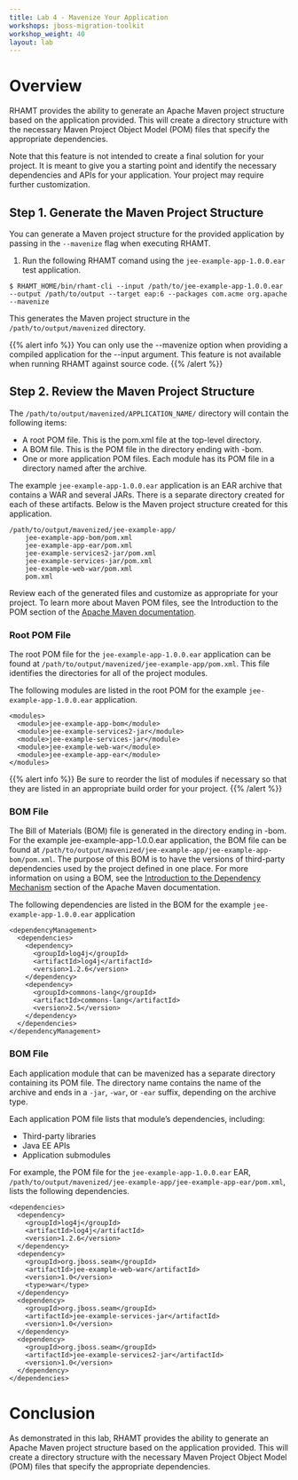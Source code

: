 ```yaml
---
title: Lab 4 - Mavenize Your Application
workshops: jboss-migration-toolkit
workshop_weight: 40
layout: lab
---
```


# Overview
RHAMT provides the ability to generate an Apache Maven project structure based on the application provided. This will create a directory structure with the necessary Maven Project Object Model (POM) files that specify the appropriate dependencies.

Note that this feature is not intended to create a final solution for your project. It is meant to give you a starting point and identify the necessary dependencies and APIs for your application. Your project may require further customization. 

## Step 1. Generate the Maven Project Structure
You can generate a Maven project structure for the provided application by passing in the `--mavenize` flag when executing RHAMT. 

1. Run the following RHAMT comand using the `jee-example-app-1.0.0.ear` test application.

~~~~
$ RHAMT_HOME/bin/rhamt-cli --input /path/to/jee-example-app-1.0.0.ear --output /path/to/output --target eap:6 --packages com.acme org.apache --mavenize
~~~~

This generates the Maven project structure in the `/path/to/output/mavenized` directory.

{{% alert info %}}
You can only use the --mavenize option when providing a compiled application for the --input argument. This feature is not available when running RHAMT against source code. 
{{% /alert %}}

## Step 2. Review the Maven Project Structure
The `/path/to/output/mavenized/APPLICATION_NAME/` directory will contain the following items:

* A root POM file. This is the pom.xml file at the top-level directory.
* A BOM file. This is the POM file in the directory ending with -bom.
* One or more application POM files. Each module has its POM file in a directory named after the archive. 

The example `jee-example-app-1.0.0.ear` application is an EAR archive that contains a WAR and several JARs. There is a separate directory created for each of these artifacts. Below is the Maven project structure created for this application. 

~~~~
/path/to/output/mavenized/jee-example-app/
    jee-example-app-bom/pom.xml
    jee-example-app-ear/pom.xml
    jee-example-services2-jar/pom.xml
    jee-example-services-jar/pom.xml
    jee-example-web-war/pom.xml
    pom.xml
~~~~

Review each of the generated files and customize as appropriate for your project. To learn more about Maven POM files, see the Introduction to the POM section of the [Apache Maven documentation][1]. 

### Root POM File
The root POM file for the `jee-example-app-1.0.0.ear` application can be found at `/path/to/output/mavenized/jee-example-app/pom.xml`. This file identifies the directories for all of the project modules.

The following modules are listed in the root POM for the example `jee-example-app-1.0.0.ear` application. 

~~~~
<modules>
  <module>jee-example-app-bom</module>
  <module>jee-example-services2-jar</module>
  <module>jee-example-services-jar</module>
  <module>jee-example-web-war</module>
  <module>jee-example-app-ear</module>
</modules>
~~~~

{{% alert info %}}
Be sure to reorder the list of modules if necessary so that they are listed in an appropriate build order for your project.
{{% /alert %}}

### BOM File
The Bill of Materials (BOM) file is generated in the directory ending in -bom. For the example jee-example-app-1.0.0.ear application, the BOM file can be found at `/path/to/output/mavenized/jee-example-app/jee-example-app-bom/pom.xml`. The purpose of this BOM is to have the versions of third-party dependencies used by the project defined in one place. For more information on using a BOM, see the [Introduction to the Dependency Mechanism][2] section of the Apache Maven documentation. 

The following dependencies are listed in the BOM for the example `jee-example-app-1.0.0.ear` application 

~~~~
<dependencyManagement>
  <dependencies>
    <dependency>
      <groupId>log4j</groupId>
      <artifactId>log4j</artifactId>
      <version>1.2.6</version>
    </dependency>
    <dependency>
      <groupId>commons-lang</groupId>
      <artifactId>commons-lang</artifactId>
      <version>2.5</version>
    </dependency>
  </dependencies>
</dependencyManagement>
~~~~

### BOM File
Each application module that can be mavenized has a separate directory containing its POM file. The directory name contains the name of the archive and ends in a `-jar`, `-war`, or `-ear` suffix, depending on the archive type.

Each application POM file lists that module’s dependencies, including:

* Third-party libraries
* Java EE APIs
* Application submodules 

For example, the POM file for the `jee-example-app-1.0.0.ear` EAR, `/path/to/output/mavenized/jee-example-app/jee-example-app-ear/pom.xml`, lists the following dependencies. 

~~~~
<dependencies>
  <dependency>
    <groupId>log4j</groupId>
    <artifactId>log4j</artifactId>
    <version>1.2.6</version>
  </dependency>
  <dependency>
    <groupId>org.jboss.seam</groupId>
    <artifactId>jee-example-web-war</artifactId>
    <version>1.0</version>
    <type>war</type>
  </dependency>
  <dependency>
    <groupId>org.jboss.seam</groupId>
    <artifactId>jee-example-services-jar</artifactId>
    <version>1.0</version>
  </dependency>
  <dependency>
    <groupId>org.jboss.seam</groupId>
    <artifactId>jee-example-services2-jar</artifactId>
    <version>1.0</version>
  </dependency>
</dependencies>
~~~~

# Conclusion
As demonstrated in this lab, RHAMT provides the ability to generate an Apache Maven project structure based on the application provided. This will create a directory structure with the necessary Maven Project Object Model (POM) files that specify the appropriate dependencies. 

[1]: https://maven.apache.org/guides/introduction/introduction-to-the-pom.html
[2]: https://access.redhat.com/maven-repository
